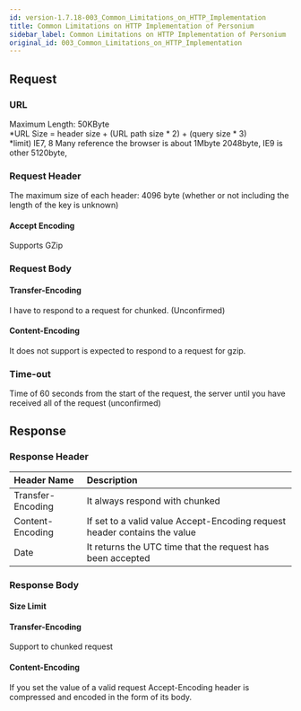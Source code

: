 ```yaml
---
id: version-1.7.18-003_Common_Limitations_on_HTTP_Implementation
title: Common Limitations on HTTP Implementation of Personium
sidebar_label: Common Limitations on HTTP Implementation of Personium
original_id: 003_Common_Limitations_on_HTTP_Implementation
---
```



## Request

### URL

Maximum Length: 50KByte  
\*URL Size = header size + (URL path size * 2) + (query size * 3)  
\*limit) IE7, 8 Many reference the browser is about 1Mbyte 2048byte, IE9 is other 5120byte,

### Request Header

The maximum size of each header: 4096 byte (whether or not including the length of the key is unknown)

#### Accept Encoding

Supports GZip

### Request Body

#### Transfer-Encoding

I have to respond to a request for chunked. (Unconfirmed)

#### Content-Encoding

It does not support is expected to respond to a request for gzip.

### Time-out

Time of 60 seconds from the start of the request, the server until you have received all of the request (unconfirmed)


## Response

### Response Header

|Header Name|Description|
|:--|:--|
|Transfer-Encoding|It always respond with chunked|
|Content-Encoding|If set to a valid value Accept-Encoding request header contains the value|
|Date|It returns the UTC time that the request has been accepted|

### Response Body

#### Size Limit

#### Transfer-Encoding

Support to chunked request

#### Content-Encoding

If you set the value of a valid request Accept-Encoding header is compressed and encoded in the form of its body.

